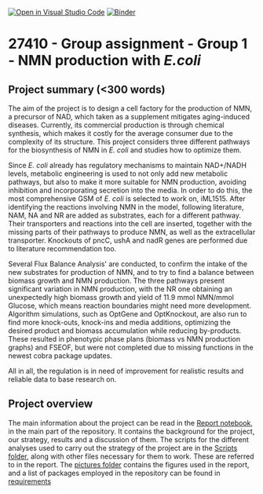 [![Open in Visual Studio Code](https://classroom.github.com/assets/open-in-vscode-c66648af7eb3fe8bc4f294546bfd86ef473780cde1dea487d3c4ff354943c9ae.svg)](https://classroom.github.com/online_ide?assignment_repo_id=9066805&assignment_repo_type=AssignmentRepo)
[![Binder](https://mybinder.org/badge_logo.svg)](https://mybinder.org/v2/gh/27410/27410-group-assigment-group-1-nmn-production-with-e-coli/main)

# 27410 - Group assignment - Group 1 - NMN production with *E.coli*

## Project summary (<300 words)
The aim of the project is to design a cell factory for the production of NMN, a precursor of NAD, which taken as a supplement mitigates aging-induced diseases. Currently, its commercial production is through chemical synthesis, which makes it costly for the average consumer due to the complexity of its structure. This project considers three different pathways for the biosynthesis of NMN in _E. coli_ and studies how to optimize them.

Since _E. coli_ already has regulatory mechanisms to maintain NAD+/NADH levels, metabolic engineering is used to not only add new metabolic pathways, but also to make it more suitable for NMN production, avoiding inhibition and incorporating secretion into the media. In order to do this, the most comprehensive GSM of _E. coli_ is selected to work on, iML1515. After identifying the reactions involving NMN in the model, following literature, NAM, NA and NR are added as substrates, each for a different pathway. Their transporters and reactions into the cell are inserted, together with the missing parts of their pathways to produce NMN, as well as the extracellular transporter. Knockouts of pncC, ushA and nadR genes are performed due to literature recommendation too.

Several Flux Balance Analysis' are conducted, to confirm the intake of the new substrates for production of NMN, and to try to find a balance between biomass growth and NMN production. The three pathways present significant variation in NMN production, with the NR one obtaining an unexpectedly high biomass growth and yield of 11.9 mmol NMN/mmol Glucose, which means reaction boundaries might need more development. Algorithm simulations, such as OptGene and OptKnockout, are also run to find more knock-outs, knock-ins and media additions, optimizing the desired product and biomass accumulation while reducing by-products. These resulted in phenotypic phase plans (biomass vs NMN production graphs) and FSEOF, but were not completed due to missing functions in the newest cobra package updates.

All in all, the regulation is in need of improvement for realistic results and reliable data to base research on.

## Project overview
The main information about the project can be read in the [Report notebook](https://github.com/27410/27410-group-assigment-group-1-nmn-production-with-e-coli/blob/160a3b5eaedd17a303472f80eb7cffa116dbc82a/Report.ipynb), in the main part of the repository. It contains the background for the project, our strategy, results and a discussion of them.
The scripts for the different analyses used to carry out the strategy of the project are in the [Scripts folder](https://github.com/27410/27410-group-assigment-group-1-nmn-production-with-e-coli/blob/160a3b5eaedd17a303472f80eb7cffa116dbc82a/scripts), along with other files necessary for them to work. These are referred to in the report. 
The [pictures folder](https://github.com/27410/27410-group-assigment-group-1-nmn-production-with-e-coli/blob/160a3b5eaedd17a303472f80eb7cffa116dbc82a/pictures) contains the figures used in the report, and a list of packages employed in the repository can be found in [requirements](https://github.com/27410/27410-group-assigment-group-1-nmn-production-with-e-coli/blob/160a3b5eaedd17a303472f80eb7cffa116dbc82a/requirements.txt)

